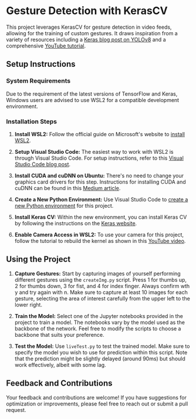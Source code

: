 # Gesture Detection with KerasCV

This project leverages KerasCV for gesture detection in video feeds, allowing for the training of custom gestures. It draws inspiration from a variety of resources including a [Keras blog post on YOLOv8](https://keras.io/examples/vision/yolov8/) and a comprehensive [YouTube tutorial](https://www.youtube.com/watch?v=yqkISICHH-U&t=20s).

## Setup Instructions

### System Requirements

Due to the requirement of the latest versions of TensorFlow and Keras, Windows users are advised to use WSL2 for a compatible development environment.

### Installation Steps

1. **Install WSL2:** Follow the official guide on Microsoft's website to [install WSL2](https://learn.microsoft.com/de-de/windows/wsl/install).

2. **Setup Visual Studio Code:** The easiest way to work with WSL2 is through Visual Studio Code. For setup instructions, refer to this [Visual Studio Code blog post](https://code.visualstudio.com/blogs/2019/09/03/wsl2).

3. **Install CUDA and cuDNN on Ubuntu:** There's no need to change your graphics card drivers for this step. Instructions for installing CUDA and cuDNN can be found in this [Medium article](https://medium.com/@gokul.a.krishnan/how-to-install-cuda-cudnn-and-tensorflow-on-ubuntu-22-04-2023-20fdfdb96907).

4. **Create a New Python Environment:** Use Visual Studio Code to [create a new Python environment](https://code.visualstudio.com/docs/python/environments) for this project.

5. **Install Keras CV:** Within the new environment, you can install Keras CV by following the instructions on the [Keras website](https://keras.io/keras_cv/).

6. **Enable Camera Access in WSL2:** To use your camera for this project, follow the tutorial to rebuild the kernel as shown in this [YouTube video](https://www.youtube.com/watch?v=t_YnACEPmrM).

## Using the Project

1. **Capture Gestures:** Start by capturing images of yourself performing different gestures using the `createImg.py` script. Press 1 for thumbs up, 2 for thumbs down, 3 for fist, and 4 for index finger. Always confirm wth y and try again with n. Make sure to capture at least 10 images for each gesture, selecting the area of interest carefully from the upper left to the lower right.

2. **Train the Model:** Select one of the Jupyter notebooks provided in the project to train a model. The notebooks vary by the model used as the backbone of the network. Feel free to modify the scripts to choose a backbone that suits your preference.

3. **Test the Model:** Use `liveTest.py` to test the trained model. Make sure to specify the model you wish to use for prediction within this script. Note that the prediction might be slightly delayed (around 90ms) but should work effectively, albeit with some lag.

## Feedback and Contributions

Your feedback and contributions are welcome! If you have suggestions for optimization or improvements, please feel free to reach out or submit a pull request.

